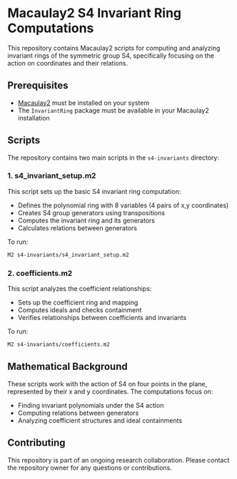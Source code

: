 # Macaulay2 S4 Invariant Ring Computations

This repository contains Macaulay2 scripts for computing and analyzing invariant rings of the symmetric group S4, specifically focusing on the action on coordinates and their relations.

## Prerequisites

- [Macaulay2](http://www2.macaulay2.com/Macaulay2/) must be installed on your system
- The `InvariantRing` package must be available in your Macaulay2 installation

## Scripts

The repository contains two main scripts in the `s4-invariants` directory:

### 1. s4_invariant_setup.m2
This script sets up the basic S4 invariant ring computation:
- Defines the polynomial ring with 8 variables (4 pairs of x,y coordinates)
- Creates S4 group generators using transpositions
- Computes the invariant ring and its generators
- Calculates relations between generators

To run:
```bash
M2 s4-invariants/s4_invariant_setup.m2
```

### 2. coefficients.m2
This script analyzes the coefficient relationships:
- Sets up the coefficient ring and mapping
- Computes ideals and checks containment
- Verifies relationships between coefficients and invariants

To run:
```bash
M2 s4-invariants/coefficients.m2
```

## Mathematical Background

These scripts work with the action of S4 on four points in the plane, represented by their x and y coordinates. The computations focus on:
- Finding invariant polynomials under the S4 action
- Computing relations between generators
- Analyzing coefficient structures and ideal containments

## Contributing

This repository is part of an ongoing research collaboration. Please contact the repository owner for any questions or contributions.
